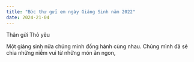 ```yaml
---
title: "Bức thư gửi em ngày Giáng Sinh năm 2022"
date: 2024-21-04
---
```

Thân gửi Thỏ yêu

Một giáng sinh nữa chúng mình đồng hành cùng nhau. Chúng mình đã sẻ chia những niềm vui từ những món ăn ngon, 
